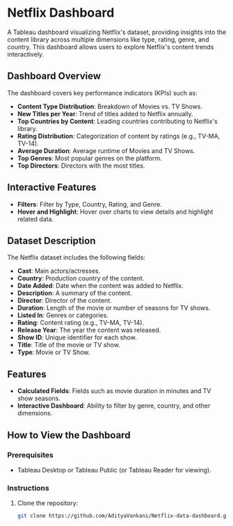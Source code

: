 # Netflix Dashboard

A Tableau dashboard visualizing Netflix's dataset, providing insights into the content library across multiple dimensions like type, rating, genre, and country. This dashboard allows users to explore Netflix's content trends interactively.

## Dashboard Overview

The dashboard covers key performance indicators (KPIs) such as:

- **Content Type Distribution**: Breakdown of Movies vs. TV Shows.
- **New Titles per Year**: Trend of titles added to Netflix annually.
- **Top Countries by Content**: Leading countries contributing to Netflix's library.
- **Rating Distribution**: Categorization of content by ratings (e.g., TV-MA, TV-14).
- **Average Duration**: Average runtime of Movies and TV Shows.
- **Top Genres**: Most popular genres on the platform.
- **Top Directors**: Directors with the most titles.

## Interactive Features

- **Filters**: Filter by Type, Country, Rating, and Genre.
- **Hover and Highlight**: Hover over charts to view details and highlight related data.

## Dataset Description

The Netflix dataset includes the following fields:

- **Cast**: Main actors/actresses.
- **Country**: Production country of the content.
- **Date Added**: Date when the content was added to Netflix.
- **Description**: A summary of the content.
- **Director**: Director of the content.
- **Duration**: Length of the movie or number of seasons for TV shows.
- **Listed In**: Genres or categories.
- **Rating**: Content rating (e.g., TV-MA, TV-14).
- **Release Year**: The year the content was released.
- **Show ID**: Unique identifier for each show.
- **Title**: Title of the movie or TV show.
- **Type**: Movie or TV Show.

## Features

- **Calculated Fields**: Fields such as movie duration in minutes and TV show seasons.
- **Interactive Dashboard**: Ability to filter by genre, country, and other dimensions.

## How to View the Dashboard

### Prerequisites

- Tableau Desktop or Tableau Public (or Tableau Reader for viewing).

### Instructions

1. Clone the repository:

   ```bash
   git clone https://github.com/AdityaVankani/Netflix-data-dashboard.git
